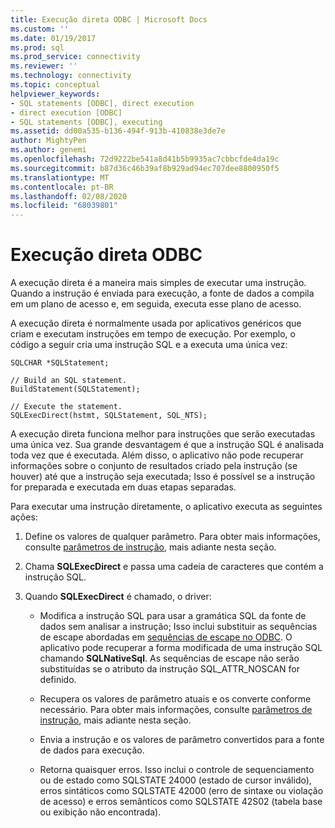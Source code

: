 ```yaml
---
title: Execução direta ODBC | Microsoft Docs
ms.custom: ''
ms.date: 01/19/2017
ms.prod: sql
ms.prod_service: connectivity
ms.reviewer: ''
ms.technology: connectivity
ms.topic: conceptual
helpviewer_keywords:
- SQL statements [ODBC], direct execution
- direct execution [ODBC]
- SQL statements [ODBC], executing
ms.assetid: dd00a535-b136-494f-913b-410838e3de7e
author: MightyPen
ms.author: genemi
ms.openlocfilehash: 72d9222be541a8d41b5b9935ac7cbbcfde4da19c
ms.sourcegitcommit: b87d36c46b39af8b929ad94ec707dee8800950f5
ms.translationtype: MT
ms.contentlocale: pt-BR
ms.lasthandoff: 02/08/2020
ms.locfileid: "68039801"
---
```

# <a name="direct-execution-odbc"></a>Execução direta ODBC
A execução direta é a maneira mais simples de executar uma instrução. Quando a instrução é enviada para execução, a fonte de dados a compila em um plano de acesso e, em seguida, executa esse plano de acesso.  
  
 A execução direta é normalmente usada por aplicativos genéricos que criam e executam instruções em tempo de execução. Por exemplo, o código a seguir cria uma instrução SQL e a executa uma única vez:  
  
```  
SQLCHAR *SQLStatement;  
  
// Build an SQL statement.  
BuildStatement(SQLStatement);  
  
// Execute the statement.  
SQLExecDirect(hstmt, SQLStatement, SQL_NTS);  
```  
  
 A execução direta funciona melhor para instruções que serão executadas uma única vez. Sua grande desvantagem é que a instrução SQL é analisada toda vez que é executada. Além disso, o aplicativo não pode recuperar informações sobre o conjunto de resultados criado pela instrução (se houver) até que a instrução seja executada; Isso é possível se a instrução for preparada e executada em duas etapas separadas.  
  
 Para executar uma instrução diretamente, o aplicativo executa as seguintes ações:  
  
1.  Define os valores de qualquer parâmetro. Para obter mais informações, consulte [parâmetros de instrução](../../../odbc/reference/develop-app/statement-parameters.md), mais adiante nesta seção.  
  
2.  Chama **SQLExecDirect** e passa uma cadeia de caracteres que contém a instrução SQL.  
  
3.  Quando **SQLExecDirect** é chamado, o driver:  
  
    -   Modifica a instrução SQL para usar a gramática SQL da fonte de dados sem analisar a instrução; Isso inclui substituir as sequências de escape abordadas em [sequências de escape no ODBC](../../../odbc/reference/develop-app/escape-sequences-in-odbc.md). O aplicativo pode recuperar a forma modificada de uma instrução SQL chamando **SQLNativeSql**. As sequências de escape não serão substituídas se o atributo da instrução SQL_ATTR_NOSCAN for definido.  
  
    -   Recupera os valores de parâmetro atuais e os converte conforme necessário. Para obter mais informações, consulte [parâmetros de instrução](../../../odbc/reference/develop-app/statement-parameters.md), mais adiante nesta seção.  
  
    -   Envia a instrução e os valores de parâmetro convertidos para a fonte de dados para execução.  
  
    -   Retorna quaisquer erros. Isso inclui o controle de sequenciamento ou de estado como SQLSTATE 24000 (estado de cursor inválido), erros sintáticos como SQLSTATE 42000 (erro de sintaxe ou violação de acesso) e erros semânticos como SQLSTATE 42S02 (tabela base ou exibição não encontrada).
